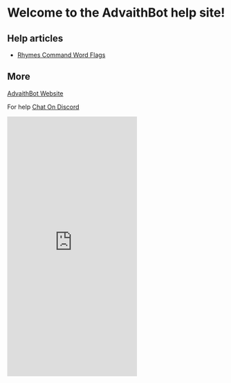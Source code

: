 # Welcome to the AdvaithBot help site!

## Help articles
* [Rhymes Command Word Flags](wordflags)

## More
[AdvaithBot Website](https://advaithbot.com)

For help [Chat On Discord](https://discord.gg/WxPH3Fc)

<amp-iframe class="rounded" src="https://titanembeds.com/embed/398998849026261003?theme=DiscordDark&defaultchannel=399069831820869632&css=217&scrollbartheme=inset-dark&fixedsidenav=true&lockscrollbar=true" height="600" frameborder="0" sandbox="allow-scripts allow-same-origin"><noscript><iframe class="rounded" src="https://titanembeds.com/embed/398998849026261003?theme=DiscordDark&defaultchannel=399069831820869632&css=217&scrollbartheme=inset-dark&fixedsidenav=true&lockscrollbar=true" height="600" frameborder="0" sandbox="allow-scripts allow-same-origin"></iframe></noscript></amp-iframe>
